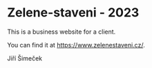 # Zelene-staveni - 2023

This is a business website for a client.

You can find it at https://www.zelenestaveni.cz/.

Jiří Šimeček
